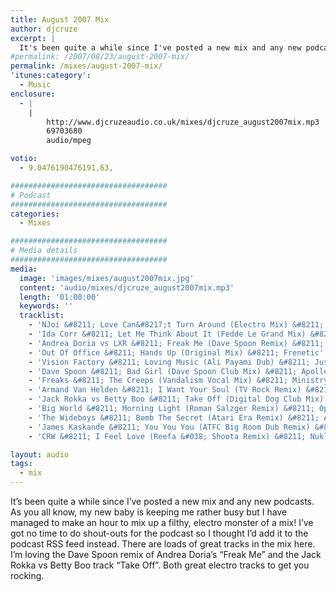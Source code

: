 ```yaml
---
title: August 2007 Mix
author: djcruze
excerpt: |
  It's been quite a while since I've posted a new mix and any new podcasts. As you all know, my new baby is keeping me rather busy but I have managed to make an hour to mix up a filthy, electro monster of a mix! I've got no time to do shout-outs for the podcast so I thought I'd add it to the podcast feed instead. So get the mix downloaded and play it loud!
#permalink: /2007/08/23/august-2007-mix/
permalink: /mixes/august-2007-mix/
'itunes:category':
  - Music
enclosure:
  - |
    |
        http://www.djcruzeaudio.co.uk/mixes/djcruze_august2007mix.mp3
        69703680
        audio/mpeg

votio:
  - 9.0476190476191,63,

###################################
# Podcast
###################################
categories:
  - Mixes

###################################
# Media details
###################################
media:
  image: 'images/mixes/august2007mix.jpg'
  content: 'audio/mixes/djcruze_august2007mix.mp3'
  length: '01:00:00'
  keywords: ''
  tracklist:
    - 'NJoi &#8211; Love Can&#8217;t Turn Around (Electro Mix) &#8211; New Black Records'
    - 'Ida Corr &#8211; Let Me Think About It (Fedde Le Grand Mix) &#8211; Data'
    - 'Andrea Doria vs LXR &#8211; Freak Me (Dave Spoon Remix) &#8211; GI Recordings'
    - 'Out Of Office &#8211; Hands Up (Original Mix) &#8211; Frenetic'
    - 'Vision Factory &#8211; Loving Music (Ali Payami Dub) &#8211; Just For Fun Records'
    - 'Dave Spoon &#8211; Bad Girl (Dave Spoon Club Mix) &#8211; Apollo'
    - 'Freaks &#8211; The Creeps (Vandalism Vocal Mix) &#8211; Ministry'
    - 'Armand Van Helden &#8211; I Want Your Soul (TV Rock Remix) &#8211; Southern Fried Records'
    - 'Jack Rokka vs Betty Boo &#8211; Take Off (Digital Dog Club Mix) &#8211; Gusto'
    - 'Big World &#8211; Morning Light (Roman Salzger Remix) &#8211; Opaque'
    - 'The Wideboys &#8211; Bomb The Secret (Atari Era Remix) &#8211; AATW'
    - 'James Kaskande &#8211; You You You (ATFC Big Room Dub Remix) &#8211; AATW'
    - 'CRW &#8211; I Feel Love (Reefa &#038; Shoota Remix) &#8211; Nukleuz Records'

layout: audio
tags:
  - mix
---
```


It&#8217;s been quite a while since I&#8217;ve posted a new mix and any new podcasts. As you all know, my new baby is keeping me rather busy but I have managed to make an hour to mix up a filthy, electro monster of a mix! I&#8217;ve got no time to do shout-outs for the podcast so I thought I&#8217;d add it to the podcast RSS feed instead. There are loads of great tracks in the mix here. I&#8217;m loving the Dave Spoon remix of Andrea Doria&#8217;s &#8220;Freak Me&#8221; and the Jack Rokka vs Betty Boo track &#8220;Take Off&#8221;. Both great electro tracks to get you rocking.
